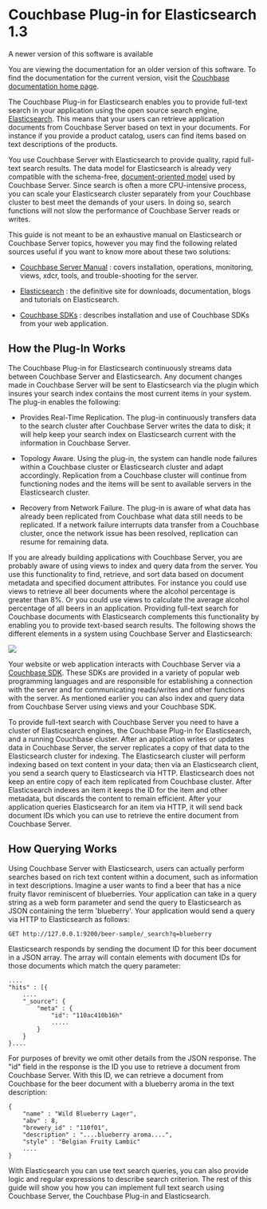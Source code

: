 # Couchbase Plug-in for Elasticsearch 1.3

<div class="notebox warning">
<p>A newer version of this software is available</p>
<p>You are viewing the documentation for an older version of this software. To find the documentation for the current version, visit the <a href="http://docs.couchbase.com">Couchbase documentation home page</a>.</p>
</div>

The Couchbase Plug-in for Elasticsearch enables you to provide full-text search
in your application using the open source search engine,
[Elasticsearch](http://www.elasticsearch.org/). This means that your users can
retrieve application documents from Couchbase Server based on text in your
documents. For instance if you provide a product catalog, users can find items
based on text descriptions of the products.

You use Couchbase Server with Elasticsearch to provide quality, rapid full-text
search results. The data model for Elasticsearch is already very compatible with
the schema-free, [document-oriented
model](http://docs.couchbase.com)
used by Couchbase Server. Since search is often a more CPU-intensive process,
you can scale your Elasticsearch cluster separately from your Couchbase cluster
to best meet the demands of your users. In doing so, search functions will not
slow the performance of Couchbase Server reads or writes.

This guide is not meant to be an exhaustive manual on Elasticsearch or Couchbase
Server topics, however you may find the following related sources useful if you
want to know more about these two solutions:

 * [Couchbase Server
   Manual](http://docs.couchbase.com) : covers
   installation, operations, monitoring, views, xdcr, tools, and trouble-shooting for the
   server.

 * [Elasticsearch](http://www.elasticsearch.org/) : the definitive site for
   downloads, documentation, blogs and tutorials on Elasticsearch.

 * [Couchbase SDKs](http://www.couchbase.com/develop) : describes installation and
   use of Couchbase SDKs from your web application.


<a id="couchbase-elastic-intro"></a>

## How the Plug-In Works

The Couchbase Plug-in for Elasticsearch continuously streams data between
Couchbase Server and Elasticsearch. Any document changes made in Couchbase
Server will be sent to Elasticsearch via the plugin which insures your search
index contains the most current items in your system. The plug-in enables the
following:

 * Provides Real-Time Replication. The plug-in continuously transfers data to the
   search cluster after Couchbase Server writes the data to disk; it will help keep
   your search index on Elasticsearch current with the information in Couchbase
   Server.

 * Topology Aware. Using the plug-in, the system can handle node failures within a
   Couchbase cluster or Elasticsearch cluster and adapt accordingly. Replication
   from a Couchbase cluster will continue from functioning nodes and the items will
   be sent to available servers in the Elasticsearch cluster.

 * Recovery from Network Failure. The plug-in is aware of what data has already
   been replicated from Couchbase what data still needs to be replicated. If a
   network failure interrupts data transfer from a Couchbase cluster, once the
   network issue has been resolved, replication can resume for remaining data.

If you are already building applications with Couchbase Server, you are probably
aware of using views 
to index and query data from the server. You use this functionality to find,
retrieve, and sort data based on document metadata and specified document
attributes. For instance you could use views to retrieve all beer documents
where the alcohol percentage is greater than 8%. Or you could use views to
calculate the average alcohol percentage of all beers in an application.
Providing full-text search for Couchbase documents with Elasticsearch
complements this functionality by enabling you to provide text-based search
results. The following shows the different elements in a system using Couchbase
Server and Elasticsearch:


![](images/elastic_components.png)

Your website or web application interacts with Couchbase Server via a [Couchbase
SDK](http://www.couchbase.com/develop). These SDKs are provided in a variety of
popular web programming languages and are responsible for establishing a
connection with the server and for communicating reads/writes and other
functions with the server. As mentioned earlier you can also index and query
data from Couchbase Server using views and your Couchbase SDK.

To provide full-text search with Couchbase Server you need to have a cluster of
Elasticsearch engines, the Couchbase Plug-in for Elasticsearch, and a running
Couchbase cluster. After an application writes or updates data in Couchbase
Server, the server replicates a copy of that data to the Elasticsearch cluster
for indexing. The Elasticsearch cluster will perform indexing based on text
content in your data; then via an Elasticsearch client, you send a search query
to Elasticsearch via HTTP. Elasticsearch does not keep an entire copy of each
item replicated from Couchbase cluster. After Elasticsearch indexes an item it
keeps the ID for the item and other metadata, but discards the content to remain
efficient. After your application queries Elasticsearch for an item via HTTP, it
will send back document IDs which you can use to retrieve the entire document
from Couchbase Server.

<a id="couchbase-elastic-example-querying"></a>

## How Querying Works

Using Couchbase Server with Elasticsearch, users can actually perform searches
based on rich text content within a document, such as information in text
descriptions. Imagine a user wants to find a beer that has a nice fruity flavor
reminiscent of blueberries. Your application can take in a query string as a web
form parameter and send the query to Elasticsearch as JSON containing the term
'blueberry'. Your application would send a query via HTTP to Elasticsearch as
follows:


```
GET http://127.0.0.1:9200/beer-sample/_search?q=blueberry
```

Elasticsearch responds by sending the document ID for this beer document in a
JSON array. The array will contain elements with document IDs for those
documents which match the query parameter:


```
....
"hits" : [{
    ....
    "_source": {
        "meta" : {
            "id": "110ac410b16h"
            .....
        }
    }
}....
```

For purposes of brevity we omit other details from the JSON response. The "id"
field in the response is the ID you use to retrieve a document from Couchbase
Server. With this ID, we can retrieve a document from Couchbase for the beer
document with a blueberry aroma in the text description:


```
{
    "name" : "Wild Blueberry Lager",
    "abv" : 8,
    "brewery_id" : "110f01",
    "description" : "....blueberry aroma....",
    "style" : "Belgian Fruity Lambic"
    ....
}
```

With Elasticsearch you can use text search queries, you can also provide logic
and regular expressions to describe search criterion. The rest of this guide
will show you how you can implement full text search using Couchbase Server, the
Couchbase Plug-in and Elasticsearch.

<a id="couchbase-elastic-install-config"></a>
